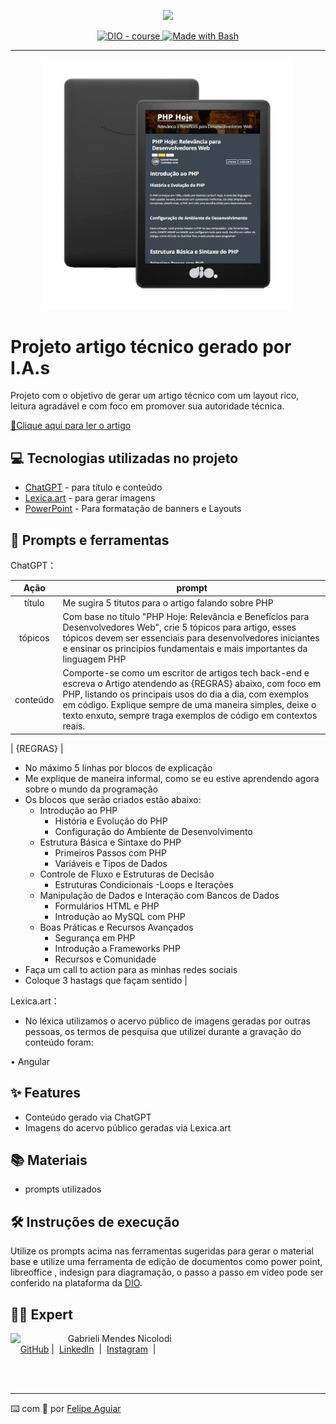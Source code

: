 <p align="center">
    <img width="100" src=".github/assets/banner.png">
</p>


<p align="center">
  <a href="https://dio.me/"><img src="https://img.shields.io/badge/DIO-Course-28DA77?logo=youtube" alt="DIO - course">
  </a>
  <a href="https://www.gnu.org/software/bash/" title="Go to Bash homepage"><img src="https://img.shields.io/badge/Prompt-Project-blue?logo=gnu-bash&amp;logoColor=white" alt="Made with Bash">
  </a>
</p>

-------

<p align="center">
  <img 
    src=".github/assets/preview.png"
    width="400"  
  />
</p>

# Projeto artigo técnico gerado por I.A.s


Projeto com o objetivo de gerar um artigo técnico com um layout rico, leitura agradável e com foco em promover sua autoridade técnica.

<a href="https://www.dio.me/articles/php-hoje-relevancia-para-desenvolvedores-web" title="View PDF now"> 📕Clique aqui para ler o artigo</a>

## 💻 Tecnologias utilizadas no projeto

- [ChatGPT](https://chat.openai.com/) - para título e conteúdo
- [Lexica.art](https://lexica.art/) - para gerar imagens
- [PowerPoint](https://www.microsoft.com/en/microsoft-365/powerpoint) - Para formatação de banners e Layouts

## 📄 Prompts e ferramentas


ChatGPT：

|   Ação   | prompt                                                                                                                                                                                                                                                                         |
| :------: | ------------------------------------------------------------------------------------------------------------------------------------------------------------------------------------------------------------------------------------------------------------------------------ |
|  título  | Me sugira 5 titutos para o artigo falando sobre PHP |                                                                                                                                        
| tópicos  | Com base no título "PHP Hoje: Relevância e Benefícios para Desenvolvedores Web", crie 5 tópicos para artigo, esses tópicos devem ser essenciais para desenvolvedores iniciantes e ensinar os principios fundamentais e mais importantes da linguagem PHP |
| conteúdo | Comporte-se como um escritor de artigos tech back-end e escreva o Artigo atendendo as {REGRAS} abaixo, com foco em PHP, listando os principais usos do dia a dia, com exemplos em código.  Explique sempre de uma maneira simples, deixe o texto enxuto, sempre traga exemplos de código em contextos reais. |

| {REGRAS} |
- No máximo 5 linhas por blocos de explicação
- Me explique de maneira informal, como se eu estive aprendendo agora sobre o mundo da programação
- Os blocos que serão criados estão abaixo:
  - Introdução ao PHP
      - História e Evolução do PHP
      - Configuração do Ambiente de Desenvolvimento
  - Estrutura Básica e Sintaxe do PHP
      - Primeiros Passos com PHP
      - Variáveis e Tipos de Dados
  - Controle de Fluxo e Estruturas de Decisão
      - Estruturas Condicionais
      -Loops e Iterações
  - Manipulação de Dados e Interação com Bancos de Dados
      - Formulários HTML e PHP
      - Introdução ao MySQL com PHP
  - Boas Práticas e Recursos Avançados
      - Segurança em PHP
      - Introdução a Frameworks PHP
      - Recursos e Comunidade
- Faça um call to action para as minhas redes sociais
- Coloque 3 hastags que façam sentido |


Lexica.art：

- No léxica utilizamos o acervo público de imagens geradas por outras pessoas, os termos de pesquisa que utilizei durante a gravação do conteúdo foram:

• Angular



## ✨ Features

- Conteúdo gerado via ChatGPT
- Imagens do acervo público geradas via Lexica.art

## 📚 Materiais

- prompts utilizados

## 🛠️ Instruções de execução

Utilize os prompts acima nas ferramentas sugeridas para gerar o material base e utilize uma ferramenta de edição de documentos como power point, libreoffice , indesign para diagramação, o passo a passo em vídeo pode ser conferido na plataforma da [DIO](https://dio.me).

## 👨‍💻 Expert

<p>
    <img 
      align=left 
      margin=10 
      width=80 
      src="https://avatars.githubusercontent.com/u/32705497?v=4"
    />
    <p>&nbsp&nbsp&nbspGabrieli Mendes Nicolodi<br>
    &nbsp&nbsp&nbsp
    <a href="https://github.com/GabrieliMendesNicolodi">
    GitHub</a>&nbsp;|&nbsp;
    <a href="www.linkedin.com/in/
felipe-exe">LinkedIn</a>
&nbsp;|&nbsp;
    <a href="https://www.instagram.com/gabrielim91/">
    Instagram</a>
&nbsp;|&nbsp;</p>
</p>
<br/><br/>
<p>

---

⌨️ com 💜 por [Felipe Aguiar](https://github.com/felipeAguiarCode)
